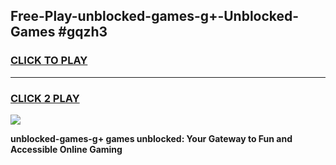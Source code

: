
## Free-Play-unblocked-games-g+-Unblocked-Games #gqzh3
<h3>
<a href="https://news.freeplayer.one?title=unblocked-games-g+&ref=8M">CLICK TO PLAY</a></h3>
<hr>

<h3>
<a href="https://news.freeplayer.one?title=unblocked-games-g+&ref=8M">CLICK 2 PLAY</a>
  
</h3>

<a href="https://news.freeplayer.one?title=unblocked-games-g+&ref=8M"><img src="https://clearcache.store/games.png"></a>


**unblocked-games-g+ games unblocked: Your Gateway to Fun and Accessible Online Gaming**
